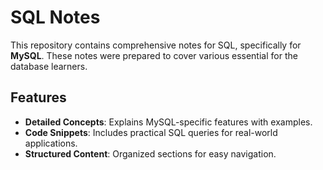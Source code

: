 # SQL Notes

This repository contains comprehensive notes for SQL, specifically for **MySQL**. These notes were prepared to cover various essential for the database learners.

## Features
- **Detailed Concepts**: Explains MySQL-specific features with examples.
- **Code Snippets**: Includes practical SQL queries for real-world applications.
- **Structured Content**: Organized sections for easy navigation.
